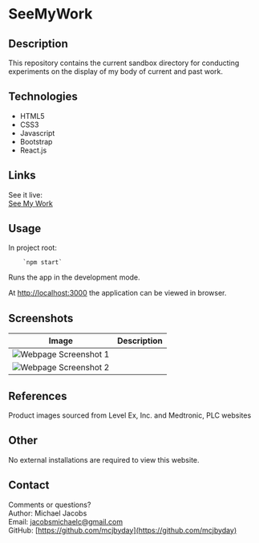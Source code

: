 # SeeMyWork

## Description
<p>This repository contains the current sandbox directory for conducting experiments on the display of my body of current and past work.

## Technologies
- HTML5
- CSS3
- Javascript
- Bootstrap
- React.js

## Links
See it live:<br> [See My Work](https://mcjbyday.github.io/seemywork/)

## Usage

In project root:

        `npm start`

Runs the app in the development mode.

At [http://localhost:3000](http://localhost:3000) the application can be viewed in browser.

    
## Screenshots
| Image | Description |
| --- | ----------- |
| ![Webpage Screenshot 1]() |  |
| ![Webpage Screenshot 2]() |  |


## References
Product images sourced from Level Ex, Inc. and Medtronic, PLC websites

## Other
<p>No external installations are required to view this website. 

## Contact
Comments or questions? <br>
Author: Michael Jacobs <br>
Email: jacobsmichaelc@gmail.com <br>
GitHub: [https://github.com/mcjbyday](https://github.com/mcjbyday) <br>